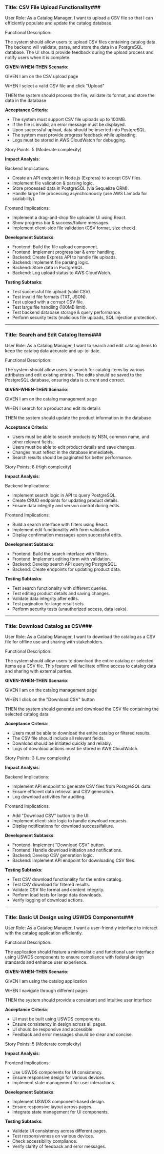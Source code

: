 ### **Title: CSV File Upload Functionality**###

User Role: As a Catalog Manager, I want to upload a CSV file so that I can efficiently populate and update the catalog database.

Functional Description:

The system should allow users to upload CSV files containing catalog data. The backend will validate, parse, and store the data in a PostgreSQL database. The UI should provide feedback during the upload process and notify users when it is complete.

**GIVEN-WHEN-THEN Scenario**:

GIVEN I am on the CSV upload page

WHEN I select a valid CSV file and click "Upload"

THEN the system should process the file, validate its format, and store the data in the database

**Acceptance Criteria**:

- The system must support CSV file uploads up to 100MB.
- If the file is invalid, an error message must be displayed.
- Upon successful upload, data should be inserted into PostgreSQL.
- The system must provide progress feedback while uploading.
- Logs must be stored in AWS CloudWatch for debugging.

Story Points: 5 (Moderate complexity)

**Impact Analysis**:

Backend Implications:

- Create an API endpoint in Node.js (Express) to accept CSV files.
- Implement file validation & parsing logic.
- Store processed data in PostgreSQL (via Sequelize ORM).
- Handle large file processing asynchronously (use AWS Lambda for scalability).

Frontend Implications:

- Implement a drag-and-drop file uploader UI using React.
- Show progress bar & success/failure messages.
- Implement client-side file validation (CSV format, size check).

**Development Subtasks**:

- Frontend: Build the file upload component.
- Frontend: Implement progress bar & error handling.
- Backend: Create Express API to handle file uploads.
- Backend: Implement file parsing logic.
- Backend: Store data in PostgreSQL.
- Backend: Log upload status to AWS CloudWatch.

**Testing Subtasks**:

- Test successful file upload (valid CSV).
- Test invalid file formats (TXT, JSON).
- Test upload with a corrupt CSV file.
- Test large file handling (100MB limit).
- Test backend database storage & query performance.
- Perform security tests (malicious file uploads, SQL injection protection).

---

### **Title: Search and Edit Catalog Items**###

User Role: As a Catalog Manager, I want to search and edit catalog items to keep the catalog data accurate and up-to-date.

Functional Description:

The system should allow users to search for catalog items by various attributes and edit existing entries. The edits should be saved to the PostgreSQL database, ensuring data is current and correct.

**GIVEN-WHEN-THEN Scenario**:

GIVEN I am on the catalog management page

WHEN I search for a product and edit its details

THEN the system should update the product information in the database

**Acceptance Criteria**:

- Users must be able to search products by NSN, common name, and other relevant fields.
- Users must be able to edit product details and save changes.
- Changes must reflect in the database immediately.
- Search results should be paginated for better performance.

Story Points: 8 (High complexity)

**Impact Analysis**:

Backend Implications:

- Implement search logic in API to query PostgreSQL.
- Create CRUD endpoints for updating product details.
- Ensure data integrity and version control during edits.

Frontend Implications:

- Build a search interface with filters using React.
- Implement edit functionality with form validation.
- Display confirmation messages upon successful edits.

**Development Subtasks**:

- Frontend: Build the search interface with filters.
- Frontend: Implement editing form with validation.
- Backend: Develop search API querying PostgreSQL.
- Backend: Create endpoints for updating product data.

**Testing Subtasks**:

- Test search functionality with different queries.
- Test editing product details and saving changes.
- Validate data integrity after edits.
- Test pagination for large result sets.
- Perform security tests (unauthorized access, data leaks).

---

### **Title: Download Catalog as CSV**###

User Role: As a Catalog Manager, I want to download the catalog as a CSV file for offline use and sharing with stakeholders.

Functional Description:

The system should allow users to download the entire catalog or selected items as a CSV file. This feature will facilitate offline access to catalog data and sharing with external parties.

**GIVEN-WHEN-THEN Scenario**:

GIVEN I am on the catalog management page

WHEN I click on the "Download CSV" button

THEN the system should generate and download the CSV file containing the selected catalog data

**Acceptance Criteria**:

- Users must be able to download the entire catalog or filtered results.
- The CSV file should include all relevant fields.
- Download should be initiated quickly and reliably.
- Logs of download actions must be stored in AWS CloudWatch.

Story Points: 3 (Low complexity)

**Impact Analysis**:

Backend Implications:

- Implement API endpoint to generate CSV files from PostgreSQL data.
- Ensure efficient data retrieval and CSV generation.
- Log download activities for auditing.

Frontend Implications:

- Add "Download CSV" button to the UI.
- Implement client-side logic to handle download requests.
- Display notifications for download success/failure.

**Development Subtasks**:

- Frontend: Implement "Download CSV" button.
- Frontend: Handle download initiation and notifications.
- Backend: Develop CSV generation logic.
- Backend: Implement API endpoint for downloading CSV files.

**Testing Subtasks**:

- Test CSV download functionality for the entire catalog.
- Test CSV download for filtered results.
- Validate CSV file format and content integrity.
- Perform load tests for large data downloads.
- Verify logging of download actions.

---

### **Title: Basic UI Design using USWDS Components**###

User Role: As a Catalog Manager, I want a user-friendly interface to interact with the catalog application efficiently.

Functional Description:

The application should feature a minimalistic and functional user interface using USWDS components to ensure compliance with federal design standards and enhance user experience.

**GIVEN-WHEN-THEN Scenario**:

GIVEN I am using the catalog application

WHEN I navigate through different pages

THEN the system should provide a consistent and intuitive user interface

**Acceptance Criteria**:

- UI must be built using USWDS components.
- Ensure consistency in design across all pages.
- UI should be responsive and accessible.
- Feedback and error messages should be clear and concise.

Story Points: 5 (Moderate complexity)

**Impact Analysis**:

Frontend Implications:

- Use USWDS components for UI consistency.
- Ensure responsive design for various devices.
- Implement state management for user interactions.

**Development Subtasks**:

- Implement USWDS component-based design.
- Ensure responsive layout across pages.
- Integrate state management for UI components.

**Testing Subtasks**:

- Validate UI consistency across different pages.
- Test responsiveness on various devices.
- Check accessibility compliance.
- Verify clarity of feedback and error messages.